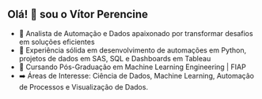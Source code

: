 ## Olá! 👋 sou o Vítor Perencine

- 🔭 Analista de Automação e Dados apaixonado por transformar desafios em soluções eficientes
- 📄 Experiência sólida em desenvolvimento de automações em Python, projetos de dados em SAS, SQL e Dashboards em Tableau
- 🌱 Cursando Pós-Graduação em Machine Learning Engineering | FIAP
- ➡️ Áreas de Interesse: Ciência de Dados, Machine Learning, Automação de Processos e Visualização de Dados.
